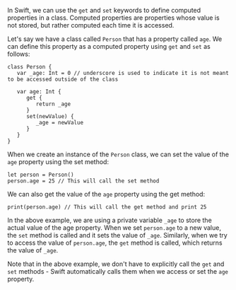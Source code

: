 In Swift, we can use the `get` and `set` keywords to define computed properties in a class. Computed properties are properties whose value is not stored, but rather computed each time it is accessed. 

Let's say we have a class called `Person` that has a property called `age`. We can define this property as a computed property using `get` and `set` as follows:

```
class Person {
   var _age: Int = 0 // underscore is used to indicate it is not meant to be accessed outside of the class
   
   var age: Int {
      get {
         return _age
      }
      set(newValue) {
         _age = newValue
      }
   }
}
```

When we create an instance of the `Person` class, we can set the value of the `age` property using the set method:

```
let person = Person()
person.age = 25 // This will call the set method
```

We can also get the value of the `age` property using the get method:

```
print(person.age) // This will call the get method and print 25
```

In the above example, we are using a private variable `_age` to store the actual value of the age property. When we set `person.age` to a new value, the `set` method is called and it sets the value of `_age`. Similarly, when we try to access the value of `person.age`, the `get` method is called, which returns the value of `_age`. 

Note that in the above example, we don't have to explicitly call the `get` and `set` methods - Swift automatically calls them when we access or set the `age` property.